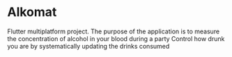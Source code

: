 # Alkomat

Flutter multiplatform project. 
The purpose of the application is to measure the concentration of alcohol in your blood during a party
Control how drunk you are by systematically updating the drinks consumed
